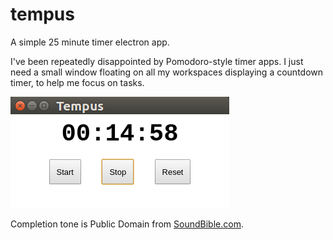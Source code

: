 # tempus
A simple 25 minute timer electron app.

I've  been repeatedly disappointed by Pomodoro-style timer apps. I just need a small window floating on all my
workspaces displaying a countdown timer, to help me focus on tasks. 

![Tempus window in Ubuntu](docs/screenshot.png?raw=true "Tempus window in Ubuntu")

Completion tone is Public Domain from [SoundBible.com](http://soundbible.com).
